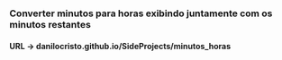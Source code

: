 ### Converter minutos para horas exibindo juntamente com os minutos restantes
#### URL -> danilocristo.github.io/SideProjects/minutos_horas
